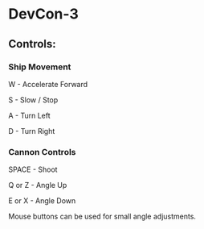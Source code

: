 # DevCon-3

## Controls:

### Ship Movement
W - Accelerate Forward

S - Slow / Stop

A - Turn Left 

D - Turn Right 

### Cannon Controls
SPACE - Shoot 

Q or Z - Angle Up 

E or X - Angle Down 

Mouse buttons can be used for small angle adjustments. 
